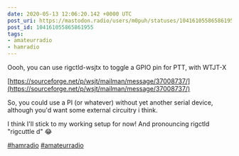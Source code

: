 ```yaml
---
date: 2020-05-13 12:06:20.142 +0000 UTC
post_uri: https://mastodon.radio/users/m0puh/statuses/104161055865861955
post_id: 104161055865861955
tags:
- amateurradio
- hamradio
---
```

Oooh, you can use rigctld-wsjtx to toggle a GPIO pin for PTT, with WTJT-X

[https://sourceforge.net/p/wsjt/mailman/message/37008737/](https://sourceforge.net/p/wsjt/mailman/message/37008737/)

So, you could use a PI (or whatever) without yet another serial device, although you'd want some external circuitry i think.

I think I'll stick to my working setup for now! And pronouncing rigctld "rigcuttle d" 😂

[#hamradio](https://mastodon.radio/tags/hamradio) [#amateurradio](https://mastodon.radio/tags/amateurradio)


